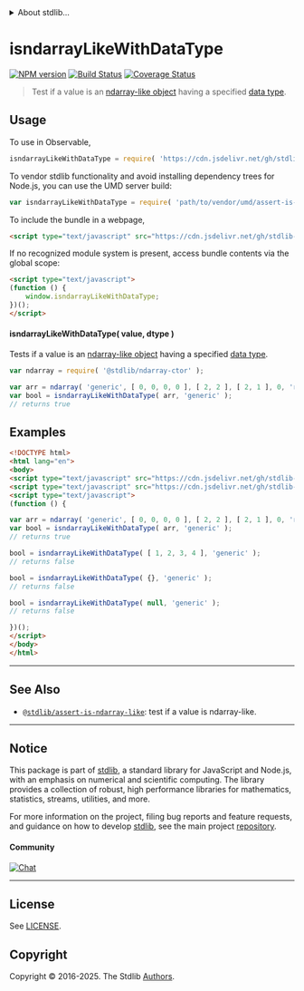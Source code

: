 <!--

@license Apache-2.0

Copyright (c) 2024 The Stdlib Authors.

Licensed under the Apache License, Version 2.0 (the "License");
you may not use this file except in compliance with the License.
You may obtain a copy of the License at

   http://www.apache.org/licenses/LICENSE-2.0

Unless required by applicable law or agreed to in writing, software
distributed under the License is distributed on an "AS IS" BASIS,
WITHOUT WARRANTIES OR CONDITIONS OF ANY KIND, either express or implied.
See the License for the specific language governing permissions and
limitations under the License.

-->


<details>
  <summary>
    About stdlib...
  </summary>
  <p>We believe in a future in which the web is a preferred environment for numerical computation. To help realize this future, we've built stdlib. stdlib is a standard library, with an emphasis on numerical and scientific computation, written in JavaScript (and C) for execution in browsers and in Node.js.</p>
  <p>The library is fully decomposable, being architected in such a way that you can swap out and mix and match APIs and functionality to cater to your exact preferences and use cases.</p>
  <p>When you use stdlib, you can be absolutely certain that you are using the most thorough, rigorous, well-written, studied, documented, tested, measured, and high-quality code out there.</p>
  <p>To join us in bringing numerical computing to the web, get started by checking us out on <a href="https://github.com/stdlib-js/stdlib">GitHub</a>, and please consider <a href="https://opencollective.com/stdlib">financially supporting stdlib</a>. We greatly appreciate your continued support!</p>
</details>

# isndarrayLikeWithDataType

[![NPM version][npm-image]][npm-url] [![Build Status][test-image]][test-url] [![Coverage Status][coverage-image]][coverage-url] <!-- [![dependencies][dependencies-image]][dependencies-url] -->

> Test if a value is an [ndarray-like object][@stdlib/assert/is-ndarray-like] having a specified [data type][@stdlib/ndarray/dtypes].



<section class="usage">

## Usage

To use in Observable,

```javascript
isndarrayLikeWithDataType = require( 'https://cdn.jsdelivr.net/gh/stdlib-js/assert-is-ndarray-like-with-data-type@umd/browser.js' )
```

To vendor stdlib functionality and avoid installing dependency trees for Node.js, you can use the UMD server build:

```javascript
var isndarrayLikeWithDataType = require( 'path/to/vendor/umd/assert-is-ndarray-like-with-data-type/index.js' )
```

To include the bundle in a webpage,

```html
<script type="text/javascript" src="https://cdn.jsdelivr.net/gh/stdlib-js/assert-is-ndarray-like-with-data-type@umd/browser.js"></script>
```

If no recognized module system is present, access bundle contents via the global scope:

```html
<script type="text/javascript">
(function () {
    window.isndarrayLikeWithDataType;
})();
</script>
```

#### isndarrayLikeWithDataType( value, dtype )

Tests if a value is an [ndarray-like object][@stdlib/assert/is-ndarray-like] having a specified [data type][@stdlib/ndarray/dtypes].

```javascript
var ndarray = require( '@stdlib/ndarray-ctor' );

var arr = ndarray( 'generic', [ 0, 0, 0, 0 ], [ 2, 2 ], [ 2, 1 ], 0, 'row-major' );
var bool = isndarrayLikeWithDataType( arr, 'generic' );
// returns true
```

</section>

<!-- /.usage -->

<section class="examples">

## Examples

<!-- eslint no-undef: "error" -->

```html
<!DOCTYPE html>
<html lang="en">
<body>
<script type="text/javascript" src="https://cdn.jsdelivr.net/gh/stdlib-js/ndarray-ctor@umd/browser.js"></script>
<script type="text/javascript" src="https://cdn.jsdelivr.net/gh/stdlib-js/assert-is-ndarray-like-with-data-type@umd/browser.js"></script>
<script type="text/javascript">
(function () {

var arr = ndarray( 'generic', [ 0, 0, 0, 0 ], [ 2, 2 ], [ 2, 1 ], 0, 'row-major' );
var bool = isndarrayLikeWithDataType( arr, 'generic' );
// returns true

bool = isndarrayLikeWithDataType( [ 1, 2, 3, 4 ], 'generic' );
// returns false

bool = isndarrayLikeWithDataType( {}, 'generic' );
// returns false

bool = isndarrayLikeWithDataType( null, 'generic' );
// returns false

})();
</script>
</body>
</html>
```

</section>

<!-- /.examples -->

<!-- Section for related `stdlib` packages. Do not manually edit this section, as it is automatically populated. -->

<section class="related">

* * *

## See Also

-   <span class="package-name">[`@stdlib/assert-is-ndarray-like`][@stdlib/assert/is-ndarray-like]</span><span class="delimiter">: </span><span class="description">test if a value is ndarray-like.</span>

</section>

<!-- /.related -->

<!-- Section for all links. Make sure to keep an empty line after the `section` element and another before the `/section` close. -->


<section class="main-repo" >

* * *

## Notice

This package is part of [stdlib][stdlib], a standard library for JavaScript and Node.js, with an emphasis on numerical and scientific computing. The library provides a collection of robust, high performance libraries for mathematics, statistics, streams, utilities, and more.

For more information on the project, filing bug reports and feature requests, and guidance on how to develop [stdlib][stdlib], see the main project [repository][stdlib].

#### Community

[![Chat][chat-image]][chat-url]

---

## License

See [LICENSE][stdlib-license].


## Copyright

Copyright &copy; 2016-2025. The Stdlib [Authors][stdlib-authors].

</section>

<!-- /.stdlib -->

<!-- Section for all links. Make sure to keep an empty line after the `section` element and another before the `/section` close. -->

<section class="links">

[npm-image]: http://img.shields.io/npm/v/@stdlib/assert-is-ndarray-like-with-data-type.svg
[npm-url]: https://npmjs.org/package/@stdlib/assert-is-ndarray-like-with-data-type

[test-image]: https://github.com/stdlib-js/assert-is-ndarray-like-with-data-type/actions/workflows/test.yml/badge.svg?branch=main
[test-url]: https://github.com/stdlib-js/assert-is-ndarray-like-with-data-type/actions/workflows/test.yml?query=branch:main

[coverage-image]: https://img.shields.io/codecov/c/github/stdlib-js/assert-is-ndarray-like-with-data-type/main.svg
[coverage-url]: https://codecov.io/github/stdlib-js/assert-is-ndarray-like-with-data-type?branch=main

<!--

[dependencies-image]: https://img.shields.io/david/stdlib-js/assert-is-ndarray-like-with-data-type.svg
[dependencies-url]: https://david-dm.org/stdlib-js/assert-is-ndarray-like-with-data-type/main

-->

[chat-image]: https://img.shields.io/gitter/room/stdlib-js/stdlib.svg
[chat-url]: https://app.gitter.im/#/room/#stdlib-js_stdlib:gitter.im

[stdlib]: https://github.com/stdlib-js/stdlib

[stdlib-authors]: https://github.com/stdlib-js/stdlib/graphs/contributors

[umd]: https://github.com/umdjs/umd
[es-module]: https://developer.mozilla.org/en-US/docs/Web/JavaScript/Guide/Modules

[deno-url]: https://github.com/stdlib-js/assert-is-ndarray-like-with-data-type/tree/deno
[deno-readme]: https://github.com/stdlib-js/assert-is-ndarray-like-with-data-type/blob/deno/README.md
[umd-url]: https://github.com/stdlib-js/assert-is-ndarray-like-with-data-type/tree/umd
[umd-readme]: https://github.com/stdlib-js/assert-is-ndarray-like-with-data-type/blob/umd/README.md
[esm-url]: https://github.com/stdlib-js/assert-is-ndarray-like-with-data-type/tree/esm
[esm-readme]: https://github.com/stdlib-js/assert-is-ndarray-like-with-data-type/blob/esm/README.md
[branches-url]: https://github.com/stdlib-js/assert-is-ndarray-like-with-data-type/blob/main/branches.md

[stdlib-license]: https://raw.githubusercontent.com/stdlib-js/assert-is-ndarray-like-with-data-type/main/LICENSE

[@stdlib/assert/is-ndarray-like]: https://github.com/stdlib-js/assert-is-ndarray-like/tree/umd

[@stdlib/ndarray/dtypes]: https://github.com/stdlib-js/ndarray-dtypes/tree/umd

</section>

<!-- /.links -->

